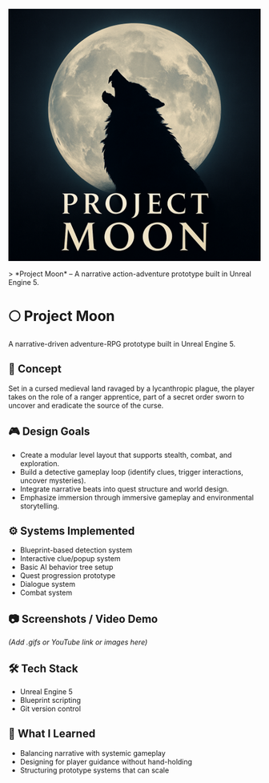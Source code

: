 <p align="center">
  <img src="project-moon-thumbnail.jpg" alt="Project Moon cover" width="600"/>
</p>
> *Project Moon* – A narrative action-adventure prototype built in Unreal Engine 5.

# 🌕 Project Moon
A narrative-driven adventure-RPG prototype built in Unreal Engine 5.

## 🧩 Concept
Set in a cursed medieval land ravaged by a lycanthropic plague, the player takes on the role of a ranger apprentice, part of a secret order sworn to uncover and eradicate the source of the curse.

## 🎮 Design Goals
- Create a modular level layout that supports stealth, combat, and exploration.
- Build a detective gameplay loop (identify clues, trigger interactions, uncover mysteries).
- Integrate narrative beats into quest structure and world design.
- Emphasize immersion through immersive gameplay and environmental storytelling.

## ⚙️ Systems Implemented
- Blueprint-based detection system
- Interactive clue/popup system
- Basic AI behavior tree setup
- Quest progression prototype
- Dialogue system
- Combat system

## 📷 Screenshots / Video Demo
*(Add .gifs or YouTube link or images here)*

## 🛠 Tech Stack
- Unreal Engine 5
- Blueprint scripting
- Git version control

## 🧠 What I Learned
- Balancing narrative with systemic gameplay
- Designing for player guidance without hand-holding
- Structuring prototype systems that can scale
